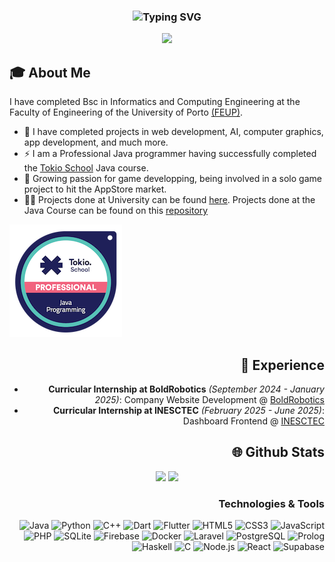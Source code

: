 
<h3 align="center">
  <img src="https://readme-typing-svg.herokuapp.com?font=Fira+Code&size=25&pause=1000&color=38BDA5&center=true&vCenter=true&width=600&lines=Hello%2C+I%E2%80%99m+Domingos+Neto!;Bsc+in+Informatic+Engineering+@+FEUP;Game+Dev+Enthusiast;" alt="Typing SVG" />
</h3>

<p align="center">
  <img src="https://capsule-render.vercel.app/api?type=waving&color=gradient&height=120&section=header&text=Domingos%20Neto&fontSize=30&fontAlignY=35&desc=Informatic%20Engineer%20|%20@%20FEUP&descAlignY=60&descAlign=50" />
</p>

## 🎓 About Me
I have completed Bsc in Informatics and Computing Engineering at the Faculty of Engineering of the University of Porto <a href="https://sigarra.up.pt/feup/pt/web_page.inicial">(FEUP)</a>.
- 🤖 I have completed projects in web development, AI, computer graphics, app development, and much more.
- ⚡ I am a Professional Java programmer having successfully completed the <a href="https://enter.tokioschool.pt/programacao-com-java/?MLL=7361&gad_source=1&gclid=Cj0KCQjwwO20BhCJARIsAAnTIVTeycLtwJCIvwVNxTRPwDJp2apiHwgU0FGgv_gok1s-SqbASiVcNXIaAtVXEALw_wcB">Tokio School</a> Java course.
- 🚀 Growing passion for game developping, being involved in a solo game project to hit the AppStore market.
- 🧑‍💻 Projects done at University can be found <a href="https://github.com/domingosneto03/domingosneto03/blob/main/university_projects.md">here</a>. Projects done at the Java Course can be found on this <a href="https://github.com/domingosneto03/Tokio">repository</a>

<hp align="right">
  <a href="https://www.credly.com/badges/4ca8434c-5cd9-4f9d-a65c-df2bfea17177/linked_in_profile">
    <img src="https://github.com/domingosneto03/domingosneto03/blob/main/images/java-programming.png"/>
  </a>
</p>

## 💼 Experience
- **Curricular Internship at BoldRobotics** *(September 2024 - January 2025)*: Company Website Development @ <a href="https://www.boldrobotics.pt">BoldRobotics</a>
- **Curricular Internship at INESCTEC** *(February 2025 - June 2025)*: Dashboard Frontend  @ <a href="https://www.inesctec.pt">INESCTEC</a>

## 🌐 Github Stats

<div align="center">
  <img height="180em" src="https://github-readme-stats.vercel.app/api?username=domingosneto03&show_icons=true&include_all_commits=true&theme=tokyonight&count_private=true"/>
  <img height="180em" src="https://github-readme-stats.vercel.app/api/top-langs/?username=domingosneto03&layout=compact&theme=tokyonight&langs_count=8"/>
</div>

### Technologies & Tools

![Java](https://img.shields.io/badge/Java-007396?style=for-the-badge&logo=java&logoColor=white)
![Python](https://img.shields.io/badge/Python-3776AB?style=for-the-badge&logo=python&logoColor=white)
![C++](https://img.shields.io/badge/C%2B%2B-00599C?style=for-the-badge&logo=c%2B%2B&logoColor=white)
![Dart](https://img.shields.io/badge/Dart-0175C2?style=for-the-badge&logo=dart&logoColor=white)
![Flutter](https://img.shields.io/badge/Flutter-02569B?style=for-the-badge&logo=flutter&logoColor=white)
![HTML5](https://img.shields.io/badge/HTML5-E34F26?style=for-the-badge&logo=html5&logoColor=white)
![CSS3](https://img.shields.io/badge/CSS3-1572B6?style=for-the-badge&logo=css3&logoColor=white)
![JavaScript](https://img.shields.io/badge/JavaScript-F7DF1E?style=for-the-badge&logo=javascript&logoColor=black)
![PHP](https://img.shields.io/badge/PHP-777BB4?style=for-the-badge&logo=php&logoColor=white)
![SQLite](https://img.shields.io/badge/SQLite-003B57?style=for-the-badge&logo=sqlite&logoColor=white)
![Firebase](https://img.shields.io/badge/Firebase-FFCA28?style=for-the-badge&logo=firebase&logoColor=black)
![Docker](https://img.shields.io/badge/Docker-2496ED?style=for-the-badge&logo=docker&logoColor=white)
![Laravel](https://img.shields.io/badge/Laravel-FF2D20?style=for-the-badge&logo=laravel&logoColor=white)
![PostgreSQL](https://img.shields.io/badge/PostgreSQL-336791?style=for-the-badge&logo=postgresql&logoColor=white)
![Prolog](https://img.shields.io/badge/Prolog-DE3163?style=for-the-badge&logo=prolog&logoColor=white)
![Haskell](https://img.shields.io/badge/Haskell-5e5086?style=for-the-badge&logo=haskell&logoColor=white)
![C](https://img.shields.io/badge/C-00599C?style=for-the-badge&logo=c&logoColor=white)
![Node.js](https://img.shields.io/badge/Node.js-339933?style=for-the-badge&logo=nodedotjs&logoColor=white)
![React](https://img.shields.io/badge/React-20232A?style=for-the-badge&logo=react&logoColor=61DAFB)
![Supabase](https://img.shields.io/badge/Supabase-3ECF8E?style=for-the-badge&logo=supabase&logoColor=white)









